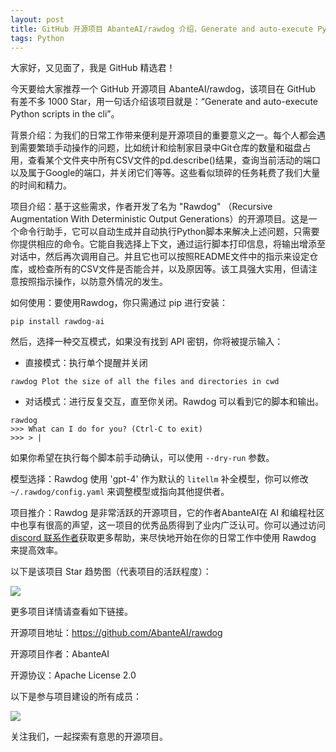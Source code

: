 ```yaml
---
layout: post
title: GitHub 开源项目 AbanteAI/rawdog 介绍，Generate and auto-execute Python scripts in the cli
tags: Python
---
```


大家好，又见面了，我是 GitHub 精选君！

今天要给大家推荐一个 GitHub 开源项目 AbanteAI/rawdog，该项目在 GitHub 有差不多 1000 Star，用一句话介绍该项目就是：“Generate and auto-execute Python scripts in the cli”。





背景介绍：为我们的日常工作带来便利是开源项目的重要意义之一。每个人都会遇到需要繁琐手动操作的问题，比如统计和绘制家目录中Git仓库的数量和磁盘占用，查看某个文件夹中所有CSV文件的pd.describe()结果，查询当前活动的端口以及属于Google的端口，并关闭它们等等。这些看似琐碎的任务耗费了我们大量的时间和精力。

项目介绍：基于这些需求，作者开发了名为 "Rawdog" （Recursive Augmentation With Deterministic Output Generations）的开源项目。这是一个命令行助手，它可以自动生成并自动执行Python脚本来解决上述问题，只需要你提供相应的命令。它能自我选择上下文，通过运行脚本打印信息，将输出增添至对话中，然后再次调用自己。并且它也可以按照README文件中的指示来设定仓库，或检查所有的CSV文件是否能合并，以及原因等。该工具强大实用，但请注意按照指示操作，以防意外情况的发生。

如何使用：要使用Rawdog，你只需通过 pip 进行安装：
```
pip install rawdog-ai
```
然后，选择一种交互模式，如果没有找到 API 密钥，你将被提示输入：
- 直接模式：执行单个提醒并关闭
```
rawdog Plot the size of all the files and directories in cwd
```
- 对话模式：进行反复交互，直至你关闭。Rawdog 可以看到它的脚本和输出。
```
rawdog
>>> What can I do for you? (Ctrl-C to exit)
>>> > |
```
如果你希望在执行每个脚本前手动确认，可以使用 `--dry-run` 参数。

模型选择：Rawdog 使用 'gpt-4' 作为默认的 `litellm` 补全模型，你可以修改 `~/.rawdog/config.yaml` 来调整模型或指向其他提供者。

项目推介：Rawdog 是非常活跃的开源项目，它的作者AbanteAI在 AI 和编程社区中也享有很高的声望，这一项目的优秀品质得到了业内广泛认可。你可以通过访问 [discord 联系作者](https://discord.gg/zbvd9qx9Pb)获取更多帮助，来尽快地开始在你的日常工作中使用 Rawdog 来提高效率。


以下是该项目 Star 趋势图（代表项目的活跃程度）：

![](https://api.star-history.com/svg?repos=AbanteAI/rawdog&type=Timeline)

更多项目详情请查看如下链接。

开源项目地址：https://github.com/AbanteAI/rawdog 

开源项目作者：AbanteAI

开源协议：Apache License 2.0

以下是参与项目建设的所有成员：

![](https://contrib.rocks/image?repo=AbanteAI/rawdog)

关注我们，一起探索有意思的开源项目。

